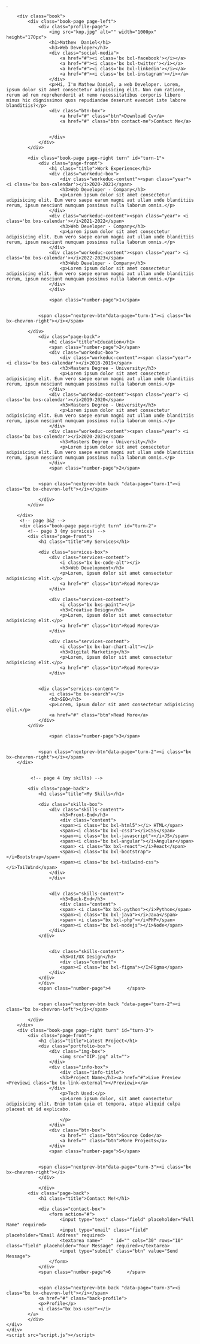 <!DOCTYPE html>
<html lang="en">
<head>
    <meta charset="UTF-8">
    <meta http-equiv="X-UA-compatible" content="IE-edge">
    <meta name="viewport" content="width=device-width, initial-scale=1.0">
    <title>3d Portfolio Website html css and Javascript | codehal</title>.
    <link rel="stylesheet" href="style.css">
    <link href='https://unpkg.com/boxicons@2.1.4/css/boxicons.min.css' rel='stylesheet'>
</head>
<body>
    <div class="wrapper">
        <div class="cover cover-left"></div>
        <div class="cover cover-right"></div>

        <div class="book">
            <div class="book-page page-left">
                <div class="profile-page">
                    <img src="kop.jpg" alt="" width="1000px" height="170px">
                    <h1>Mathew  Daniel</h1>
                    <h3>Web Developer</h3>
                    <div class="social-media">
                        <a href="#"><i class='bx bxl-facebook'></i></a>
                        <a href="#"><i class='bx bxl-twitter'></i></a>
                        <a href="#"><i class='bx bxl-linkedin'></i></a>
                        <a href="#"><i class='bx bxl-instagram'></i></a>
                    </div>
                    <p>Hi, I'm Mathew Daniel, a web Developer. Lorem, ipsum dolor sit amet consectetur adipisicing elit. Non cum ratione, rerum ad rem reprehenderit at nemo necessitatibus corporis libero minus hic dignissimos quos repudiandae deserunt eveniet iste labore blanditiis?</p>
                    <div class="btn-box">
                        <a href="#" class="btn">Download Cv</a>
                        <a href="#" class="btn contact-me">Contact Me</a>
                        

                    </div>
                </div>
            </div>

            <div class="book-page page-right turn" id="turn-1">
                <div class="page-front">
                    <h1 class="title">Work Experience</h1>
                    <div class="workeduc-box">
                        <div class="workeduc-content"><span class="year"> <i class='bx bxs-calendar'></i>2020-2021</span>
                        <h3>Web Developer - Company</h3>
                        <p>Lorem ipsum dolor sit amet consectetur adipisicing elit. Eum vero saepe earum magni aut ullam unde blanditiis rerum, ipsum nesciunt numquam possimus nulla laborum omnis.</p>
                    </div>
                    <div class="workeduc-content"><span class="year"> <i class='bx bxs-calendar'></i>2021-2022</span>
                        <h3>Web Developer - Company</h3>
                        <p>Lorem ipsum dolor sit amet consectetur adipisicing elit. Eum vero saepe earum magni aut ullam unde blanditiis rerum, ipsum nesciunt numquam possimus nulla laborum omnis.</p>
                    </div>
                    <div class="workeduc-content"><span class="year"> <i class='bx bxs-calendar'></i>2022-2023</span>
                        <h3>Web Developer - Company</h3>
                        <p>Lorem ipsum dolor sit amet consectetur adipisicing elit. Eum vero saepe earum magni aut ullam unde blanditiis rerum, ipsum nesciunt numquam possimus nulla laborum omnis.</p>
                    </div>
                    </div>

                    <span class="number-page">1</span>
               

                <span class="nextprev-btn"data-page="turn-1"><i class="bx bx-chevron-right"></i></span> 
            
            </div>
                <div class="page-back"> 
                    <h1 class="title">Education</h1>
                    <span class="number-page">2</span>
                    <div class="workeduc-box">
                        <div class="workeduc-content"><span class="year"> <i class='bx bxs-calendar'></i>2018-2019</span>
                        <h3>Masters Degree - University</h3>
                        <p>Lorem ipsum dolor sit amet consectetur adipisicing elit. Eum vero saepe earum magni aut ullam unde blanditiis rerum, ipsum nesciunt numquam possimus nulla laborum omnis.</p>
                    </div>
                    <div class="workeduc-content"><span class="year"> <i class='bx bxs-calendar'></i>2019-2020</span>
                        <h3>Masters Degree - University</h3>
                        <p>Lorem ipsum dolor sit amet consectetur adipisicing elit. Eum vero saepe earum magni aut ullam unde blanditiis rerum, ipsum nesciunt numquam possimus nulla laborum omnis.</p>
                    </div>
                    <div class="workeduc-content"><span class="year"> <i class='bx bxs-calendar'></i>2020-2021</span>
                        <h3>Masters Degree - University</h3>
                        <p>Lorem ipsum dolor sit amet consectetur adipisicing elit. Eum vero saepe earum magni aut ullam unde blanditiis rerum, ipsum nesciunt numquam possimus nulla laborum omnis.</p>
                    </div>
                    <span class="number-page">2</span>


                <span class="nextprev-btn back "data-page="turn-1"><i class="bx bx-chevron-left"></i></span> 
            
                </div>
            </div>
           
        </div>
         <!-- page 3&2 -->
         <div class="book-page page-right turn" id="turn-2"> 
            <!-- page 3 (my services) -->
            <div class="page-front">
                <h1 class="title">My Services</h1>

                <div class="services-box">
                    <div class="services-content">
                        <i class="bx bx-code-alt"></i>
                        <h3>Web Development</h3>
                        <p>Lorem, ipsum dolor sit amet consectetur adipisicing elit.</p>
                        <a href="#" class="btn">Read More</a>
                    </div>

                    <div class="services-content">
                        <i class="bx bxs-paint"></i>
                        <h3>Creative Design</h3>
                        <p>Lorem, ipsum dolor sit amet consectetur adipisicing elit.</p>
                        <a href="#" class="btn">Read More</a>
                    </div>

                    <div class="services-content">
                        <i class="bx bx-bar-chart-alt"></i>
                        <h3>Digital Marketing</h3>
                        <p>Lorem, ipsum dolor sit amet consectetur adipisicing elit.</p>
                        <a href="#" class="btn">Read More</a>
                    </div>
               

                <div class="services-content">
                    <i class="bx bx-search"></i>
                    <h3>SEO</h3>
                    <p>Lorem, ipsum dolor sit amet consectetur adipisicing elit.</p>
                    <a href="#" class="btn">Read More</a>
                </div>
            </div>
            
                    <span class="number-page">3</span>
               

                <span class="nextprev-btn"data-page="turn-2"><i class="bx bx-chevron-right"></i></span> 
        </div>

          
             <!-- page 4 (my skills) -->
            
            <div class="page-back"> 
                <h1 class="title">My Skills</h1>

                <div class="skills-box">
                    <div class="skills-content">
                        <h3>Front-End</h3>
                        <div class="content">
                        <span><i class="bx bxl-html5"></i> HTML</span>
                        <span><i class="bx bxl-css3"></i>CSS</span>
                        <span><i class="bx bxl-javascript"></i>JS</span>
                        <span><i class="bx bxl-angular"></i>Angular</span>
                        <span> <i class="bx bxl-react"></i>React</span>
                        <span><i class="bx bxl-bootstrap"></i>Bootstrap</span>
                        <span><i class="bx bxl-tailwind-css"></i>TailWind</span>
                    </div>
                    </div>
            
                
                    <div class="skills-content">
                        <h3>Back-End</h3>
                        <div class="content">
                        <span> <i class="bx bxl-python"></i>Python</span>
                        <span><i class="bx bxl-java"></i>Java</span>
                        <span> <i class="bx bxl-php"></i>PHP</span>
                        <span><i class="bx bxl-nodejs"></i>Node</span>
                    </div>
                </div>
                
                
                    <div class="skills-content">
                        <h3>UI/UX Design</h3>
                        <div class="content">
                        <span><I class="bx bxl-figma"></I>Figma</span>
                    </div>
                </div> 
                </div>
                <span class="number-page">4      </span>


                <span class="nextprev-btn back "data-page="turn-2"><i class="bx bx-chevron-left"></i></span> 
            
            </div>
        </div>
        <div class="book-page page-right turn" id="turn-3"> 
            <div class="page-front">
                <h1 class="title">Latest Project</h1>
                <div class="portfolio-box">
                    <div class="img-box">
                        <img src="OIP.jpg" alt="">
                    </div>
                    <div class="info-box">
                        <div class="info-title">
                        <h3>Project Name</h3><a href="#">Live Preview <Previewi class="bx bx-link-external"></Previewi></a>
                    </div>
                        <p>Tech Used:</p>
                        <p>Lorem ipsum dolor, sit amet consectetur adipisicing elit. Enim totam quia et tempora, atque aliquid culpa placeat ut id explicabo.
    
                        </p>
                    </div>
                    <div class="btn-box">
                        <a href="" class="btn">Source Code</a>
                        <a href="" class="btn">More Projects</a>
                    </div>
                    <span class="number-page">5</span>
               

                <span class="nextprev-btn"data-page="turn-3"><i class="bx bx-chevron-right"></i>
                </div>
    
                </div>
            <div class="page-back">
                <h1 class="title">Contact Me!</h1>

                <div class="contact-box">
                    <form action="#">
                        <input type="text" class="field" placeholder="Full Name" required>
                        <input type="email" class="field" placeholder="Email Address" required>
                        <textarea name="   " id="" cols="30" rows="10" class="field" placeholder="Your Message" required></textarea>
                        <input type="submit" class="btn" value="Send Message">
                    </form>
                </div>
                <span class="number-page">6      </span>


                <span class="nextprev-btn back "data-page="turn-3"><i class="bx bx-chevron-left"></i></span> 
                <a href="#" class="back-profile">
                <p>Profile</p>
                <i class="bx bxs-user"></i>
            </a>
            </div>
    </div>
    </div>
    <script src="script.js"></script> 
</body>
</html>
<!-- class="bx bx-chevron-left"
class="bx bx-code-alt
class="bx bxs-paint
class="bx bx-bar-chart-alt
class="bx bx-search -->
